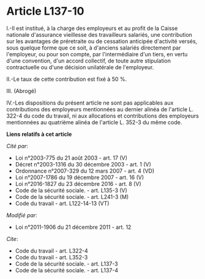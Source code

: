 # Article L137-10

I.-Il est institué, à la charge des employeurs et au profit de la Caisse nationale d'assurance vieillesse des travailleurs
salariés, une contribution sur les avantages de préretraite ou de cessation anticipée d'activité versés, sous quelque forme
que ce soit, à d'anciens salariés directement par l'employeur, ou pour son compte, par l'intermédiaire d'un tiers, en vertu
d'une convention, d'un accord collectif, de toute autre stipulation contractuelle ou d'une décision unilatérale de
l'employeur. 

II.-Le taux de cette contribution est fixé à 50 %. 

III. (Abrogé) 

IV.-Les dispositions du présent article ne sont pas applicables aux contributions des employeurs mentionnées au dernier
alinéa de l'article L. 322-4 du code du travail, ni aux allocations et contributions des employeurs mentionnées au quatrième
alinéa de l'article L. 352-3 du même code.

**Liens relatifs à cet article**

_Cité par_:

  - Loi n°2003-775 du 21 août 2003 - art. 17 (V)
  - Décret n°2003-1316 du 30 décembre 2003 - art. 1 (V)
  - Ordonnance n°2007-329 du 12 mars 2007 - art. 4 (VD)
  - Loi n°2007-1786 du 19 décembre 2007 - art. 16 (V)
  - Loi n°2016-1827 du 23 décembre 2016 - art. 8 (V)
  - Code de la sécurité sociale. - art. L135-3 (V)
  - Code de la sécurité sociale. - art. L241-3 (M)
  - Code du travail - art. L122-14-13 (VT)

_Modifié par_:

  - Loi n°2011-1906 du 21 décembre 2011 - art. 12

_Cite_:

  - Code du travail - art. L322-4
  - Code du travail - art. L352-3
  - Code de la sécurité sociale. - art. L137-3
  - Code de la sécurité sociale. - art. L137-4
